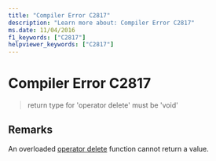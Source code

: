 ```yaml
---
title: "Compiler Error C2817"
description: "Learn more about: Compiler Error C2817"
ms.date: 11/04/2016
f1_keywords: ["C2817"]
helpviewer_keywords: ["C2817"]
---
```

# Compiler Error C2817

> return type for 'operator delete' must be 'void'

## Remarks

An overloaded [operator delete](../../standard-library/new-operators.md#op_delete) function cannot return a value.
